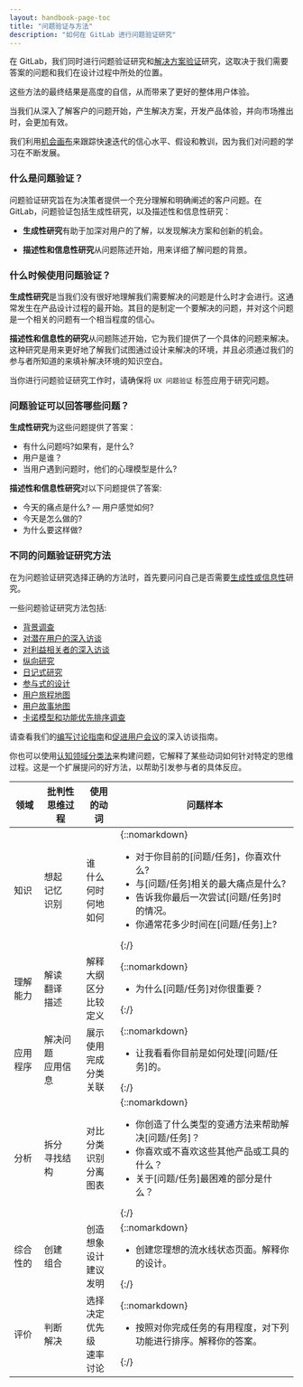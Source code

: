 ```yaml
---
layout: handbook-page-toc
title: "问题验证与方法"
description: "如何在 GitLab 进行问题验证研究"
---
```


在 GitLab，我们同时进行问题验证研究和[解决方案验证](https://about.gitlab.com/handbook/engineering/ux/ux-research-training/solution-validation-and-methods/)研究，这取决于我们需要答案的问题和我们在设计过程中所处的位置。

这些方法的最终结果是高度的自信，从而带来了更好的整体用户体验。

当我们从深入了解客户的问题开始，产生解决方案，开发产品体验，并向市场推出时，会更加有效。

我们利用[机会画布](https://about.gitlab.com/handbook/product/product-processes/#opportunity-canvas)来跟踪快速迭代的信心水平、假设和教训，因为我们对问题的学习在不断发展。 

### 什么是问题验证？
问题验证研究旨在为决策者提供一个充分理解和明确阐述的客户问题。在 GitLab，问题验证包括生成性研究，以及描述性和信息性研究：

- **生成性研究**有助于加深对用户的了解，以发现解决方案和创新的机会。

- **描述性和信息性研究**从问题陈述开始，用来详细了解问题的背景。

### 什么时候使用问题验证？
**生成性研究**是当我们没有很好地理解我们需要解决的问题是什么时才会进行。这通常发生在产品设计过程的最开始。其目的是制定一个要解决的问题，并对这个问题是一个相关的问题有一个相当程度的信心。

**描述性和信息性的研究**从问题陈述开始，它为我们提供了一个具体的问题来解决。这种研究是用来更好地了解我们试图通过设计来解决的环境，并且必须通过我们的参与者所知道的来填补解决环境的知识空白。

当你进行问题验证研究工作时，请确保将 `UX 问题验证` 标签应用于研究问题。 

### 问题验证可以回答哪些问题？
**生成性研究**为这些问题提供了答案：

- 有什么问题吗?如果有，是什么?
- 用户是谁？
- 当用户遇到问题时，他们的心理模型是什么?


**描述性和信息性研究**对以下问题提供了答案:

- 今天的痛点是什么?
— 用户感觉如何?
- 今天是怎么做的?
- 为什么要这样做?



### 不同的问题验证研究方法
在为问题验证研究选择正确的方法时，首先要问问自己是否需要[生成性或信息性](https://about.gitlab.com/handbook/engineering/ux/ux-research-training/research-method-problem-validation/)研究。

一些问题验证研究方法包括:

- [背景调查](https://www.usability.gov/how-to-and-tools/methods/contextual-interview.html)
- [对潜在用户的深入访谈](https://www.usability.gov/how-to-and-tools/methods/individual-interviews.html)
- [对利益相关者的深入访谈](https://www.usability.gov/how-to-and-tools/methods/individual-interviews.html)
- [纵向研究](https://about.gitlab.com/handbook/engineering/ux/ux-research-training/longitudinal-studies/)
- [日记式研究](https://www.nngroup.com/articles/diary-studies/)
- [参与式的设计](https://uxmag.com/articles/participatory-design-in-practice)
- [用户旅程地图](https://www.nngroup.com/articles/journey-mapping-101/)
- [用户故事地图](https://about.gitlab.com/handbook/engineering/ux/ux-research-training/user-story-mapping/)
- [卡诺模型和功能优先排序调查](https://about.gitlab.com/handbook/engineering/ux/ux-research-training/kano-model/)

请查看我们的[编写讨论指南](https://about.gitlab.com/handbook/engineering/ux/ux-research-training/discussion-guide-user-interviews/)和[促进用户会议](https://about.gitlab.com/handbook/engineering/ux/ux-research-training/facilitating-user-interviews/)的深入访谈指南。

你也可以使用[认知领域分类法](http://www.nwlink.com/~donclark/hrd/bloom.html)来构建问题，它解释了某些动词如何针对特定的思维过程。这是一个扩展提问的好方法，以帮助引发参与者的具体反应。

| 领域        | 批判性思维过程            | 使用的动词                                  | 问题样本                                                                                                                                                                                                                    |
|---------------|--------------------------------------|-----------------------------------------------|-------------------------------------------------------------------------------------------------------------------------------------------------------------------------------------------------------------------------------------|
| 知识     | 想起 <br>记忆 <br>识别   | 谁 <br>什么 <br>何时 <br>何地 <br>如何                       | {::nomarkdown}<ul><li>对于你目前的[问题/任务]，你喜欢什么?</li> <li>与[问题/任务]相关的最大痛点是什么?</li> <li>告诉我你最后一次尝试[问题/任务]时的情况。</li> <li>你通常花多少时间在[问题/任务]上?</li></ul>{:/}  |
| 理解能力 | 解读<br>翻译<br>描述  | 解释<br>大纲<br>区分<br>比较<br>定义    | {::nomarkdown}<ul><li>为什么[问题/任务]对你很重要？</li></ul>{:/}                                                                                                                                                                                            |
| 应用程序   | 解决问题 <br>应用信息 | 展示<br>使用<br>完成<br>分类<br>关联             | {::nomarkdown}<ul><li>让我看看你目前是如何处理[问题/任务]的。</li></ul>{:/}                                                                                                                                                                                  |
| 分析      | 拆分<br>寻找结构         | 对比<br>分类<br>识别<br>分离<br>图表 | {::nomarkdown}<ul><li>你创造了什么类型的变通方法来帮助解决[问题/任务]？</li> <li>你喜欢或不喜欢这些其他产品或工具的什么？</li> <li>关于[问题/任务]最困难的部分是什么？</li></ul>{:/}                                               |
| 综合性的     | 创建<br>组合| 创造<br>想象 <br>设计 <br> 建议 <br>发明         | {::nomarkdown}<ul><li>创建您理想的流水线状态页面。解释你的设计。</li></ul>{:/}                                                                                                                                                                         |
| 评价    | 判断<br>解决                    | 选择 <br>决定 <br>优先级 <br>速率 <br>讨论         | {::nomarkdown}<ul><li>按照对你完成任务的有用程度，对下列功能进行排序。解释你的答案。 </li></ul>{:/}                                                                                                                     |
